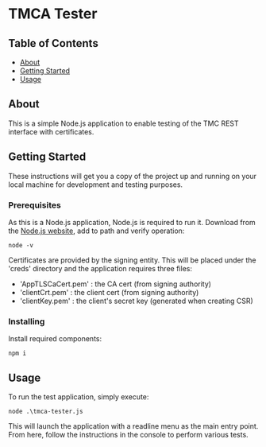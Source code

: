 # TMCA Tester

## Table of Contents

- [About](#about)
- [Getting Started](#getting_started)
- [Usage](#usage)

## About <a name = "about"></a>

This is a simple Node.js application to enable testing of the TMC REST interface with certificates.

## Getting Started <a name = "getting_started"></a>

These instructions will get you a copy of the project up and running on your local machine for development and testing purposes.

### Prerequisites

As this is a Node.js application, Node.js is required to run it. Download from the [Node.js website](https://nodejs.org/download/release/latest/), add to path and verify operation:
```
node -v
```

Certificates are provided by the signing entity. This will be placed under the 'creds' directory and the application requires three files: 

*   'AppTLSCaCert.pem' : the CA cert (from signing authority)
*   'clientCrt.pem'    : the client cert (from signing authority)
*   'clientKey.pem'    : the client's secret key (generated when creating CSR)

### Installing

Install required components:

```
npm i
```

## Usage <a name = "usage"></a>

To run the test application, simply execute:

```
node .\tmca-tester.js
```

This will launch the application with a readline menu as the main entry point. From here, follow the instructions in the console to perform various tests.